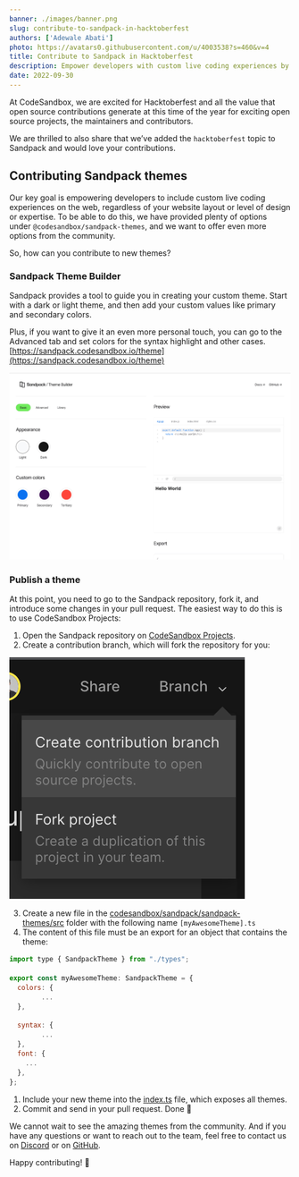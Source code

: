 ```yaml
---
banner: ./images/banner.png
slug: contribute-to-sandpack-in-hacktoberfest
authors: ['Adewale Abati']
photo: https://avatars0.githubusercontent.com/u/4003538?s=460&v=4
title: Contribute to Sandpack in Hacktoberfest
description: Empower developers with custom live coding experiences by contributing  new themes to Sandpack .
date: 2022-09-30
---
```


At CodeSandbox, we are excited for Hacktoberfest and all the value that open source contributions generate at this time of the year for exciting open source projects, the maintainers and contributors. 

We are thrilled to also share that we’ve added the `hacktoberfest` topic to Sandpack and would love your contributions. 

## Contributing Sandpack themes

Our key goal is empowering developers to include custom live coding experiences on the web, regardless of your website layout or level of design or expertise. To be able to do this, we have provided plenty of options under `@codesandbox/sandpack-themes`, and we want to offer even more options from the community.

So, how can you contribute to new themes?

### **Sandpack Theme Builder**

Sandpack provides a tool to guide you in creating your custom theme. Start with a dark or light theme, and then add your custom values like primary and secondary colors.

Plus, if you want to give it an even more personal touch, you can go to the Advanced tab and set colors for the syntax highlight and other cases. [https://sandpack.codesandbox.io/theme](https://sandpack.codesandbox.io/theme)

![sandpack-theme-builder.gif](./images/sandpack-theme-builder.gif)

### **Publish a theme**
At this point, you need to go to the Sandpack repository, fork it, and introduce some changes in your pull request. The easiest way to do this is to use CodeSandbox Projects:

1. Open the Sandpack repository on [CodeSandbox Projects](https://codesandbox.io/p/github/codesandbox/sandpack/main?file=%2FREADME.md).
2. Create a contribution branch, which will fork the repository for you:

![Contribution branch](./images/contribution-branch.png)

3. Create a new file in the [codesandbox/sandpack/sandpack-themes/src](https://github.com/codesandbox/sandpack/tree/main/sandpack-themes/src) folder with the following name `[myAwesomeTheme].ts`
4. The content of this file must be an export for an object that contains the theme:


```js
import type { SandpackTheme } from "./types";

export const myAwesomeTheme: SandpackTheme = {
  colors: {
		...
  },

  syntax: {
		...
  },
  font: {
    ...
  },
};

```

1. Include your new theme into the [index.ts](https://github.com/codesandbox/sandpack/blob/main/sandpack-themes/src/index.ts) file, which exposes all themes.
2. Commit and send in your pull request. Done 🚀 

We cannot wait to see the amazing themes from the community. And if you have any questions or want to reach out to the team, feel free to contact us on [Discord](https://discord.gg/C6vfhW3H6e) or on [GitHub](https://github.com/codesandbox/sandpack/issues).

Happy contributing! 🎉
